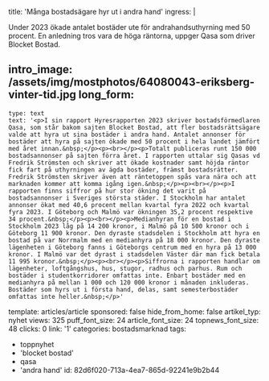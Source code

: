 title: 'Många bostadsägare hyr ut i andra hand'
ingress: |
  <p>Under 2023 ökade antalet bostäder ute för andrahandsuthyrning med 50 procent. En anledning tros vara de höga räntorna, uppger Qasa som driver Blocket Bostad.
  </p>
  
intro_image: /assets/img/mostphotos/64080043-eriksberg-vinter-tid.jpg
long_form:
  -
    type: text
    text: '<p>I sin rapport Hyresrapporten 2023 skriver bostadsförmedlaren Qasa, som står bakom sajten Blocket Bostad, att fler bostadsrättsägare valde att hyra ut sina bostäder i andra hand. Antalet annonser för bostäder att hyra på sajten ökade med 50 procent i hela landet jämfört med året innan.&nbsp;</p><p><br></p><p>Totalt publiceras runt 150 000 bostadsannonser på sajten förra året. I rapporten uttalar sig Qasas vd Fredrik Strömsten och skriver att ökade kostnader samt höjda räntor fick fart på uthyrningen av ägda bostäder, främst bostadsrätter. Fredrik Strömsten skriver även att räntetoppen spås vara nära och att marknaden kommer att komma igång igen.&nbsp;</p><p><br></p><p>I rapporten finns siffror på hur stor ökning det varit på bostadsannonser i Sveriges största städer. I Stockholm har antalet annonser ökat med 40,6 procent mellan kvartal fyra 2022 och kvartal fyra 2023. I Göteborg och Malmö var ökningen 35,2 procent respektive 34 procent.&nbsp;</p><p><br></p><p>Medianhyran för en bostad i Stockholm 2023 låg på 14 200 kronor, i Malmö på 10 500 kronor och i Göteborg 11 900 kronor. Den dyraste stadsdelen i Stockholm att hyra en bostad på var Norrmalm med en medianhyra på 18 000 kronor. Den dyraste lägenheten i Göteborg fanns i Göteborgs centrum med en hyra på 13 000 kronor. I Malmö var det dyrast i stadsdelen Väster där man fick betala 11 995 kronor.&nbsp;</p><p><br></p><p>Siffrorna i rapporten handlar om lägenheter, loftgångshus, hus, stugor, radhus och parhus. Rum och bostäder i studentkorridorer omfattas inte. Enbart bostäder med en medianhyra på mellan 1 000 och 120 000 kronor i månaden inkluderas. Bostäder som hyrs ut i första hand, delas, samt semesterbostäder omfattas inte heller.&nbsp;</p>'
template: articles/article
sponsored: false
hide_from_home: false
artikel_typ: nyhet
views: 325
puff_font_size: 24
article_font_size: 24
topnews_font_size: 48
clicks: 0
link: '1'
categories: bostadsmarknad
tags:
  - toppnyhet
  - 'blocket bostad'
  - qasa
  - 'andra hand'
id: 82d6f020-713a-4ea7-865d-92241e9b2b44
